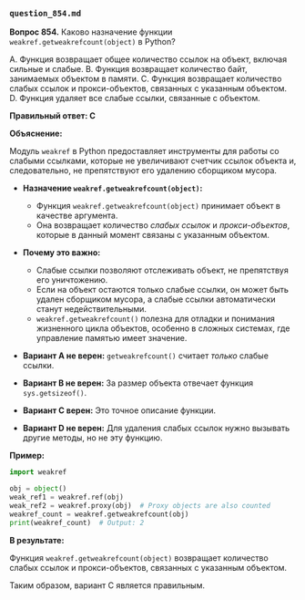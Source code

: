 ### `question_854.md`

**Вопрос 854.** Каково назначение функции `weakref.getweakrefcount(object)` в Python?

A. Функция возвращает общее количество ссылок на объект, включая сильные и слабые.
B. Функция возвращает количество байт, занимаемых объектом в памяти.
C. Функция возвращает количество слабых ссылок и прокси-объектов, связанных с указанным объектом.
D. Функция удаляет все слабые ссылки, связанные с объектом.

**Правильный ответ: C**

**Объяснение:**

Модуль `weakref` в Python предоставляет инструменты для работы со слабыми ссылками, которые не увеличивают счетчик ссылок объекта и, следовательно, не препятствуют его удалению сборщиком мусора.

*   **Назначение `weakref.getweakrefcount(object)`:**
    *   Функция `weakref.getweakrefcount(object)` принимает объект в качестве аргумента.
    *   Она возвращает количество *слабых ссылок* и *прокси-объектов*, которые в данный момент связаны с указанным объектом.

*   **Почему это важно:**
    *   Слабые ссылки позволяют отслеживать объект, не препятствуя его уничтожению.
    *   Если на объект остаются только слабые ссылки, он может быть удален сборщиком мусора, а слабые ссылки автоматически станут недействительными.
    *   `weakref.getweakrefcount()` полезна для отладки и понимания жизненного цикла объектов, особенно в сложных системах, где управление памятью имеет значение.

*   **Вариант A не верен:**  `getweakrefcount()` считает *только* слабые ссылки.
*   **Вариант B не верен:**  За размер объекта отвечает функция `sys.getsizeof()`.
*   **Вариант C верен:** Это точное описание функции.
*   **Вариант D не верен:** Для удаления слабых ссылок нужно вызывать другие методы, но не эту функцию.

**Пример:**

```python
import weakref

obj = object()
weak_ref1 = weakref.ref(obj)
weak_ref2 = weakref.proxy(obj)  # Proxy objects are also counted
weakref_count = weakref.getweakrefcount(obj)
print(weakref_count)  # Output: 2
```

**В результате:**

Функция `weakref.getweakrefcount(object)` возвращает количество слабых ссылок и прокси-объектов, связанных с указанным объектом.

Таким образом, вариант C является правильным.
